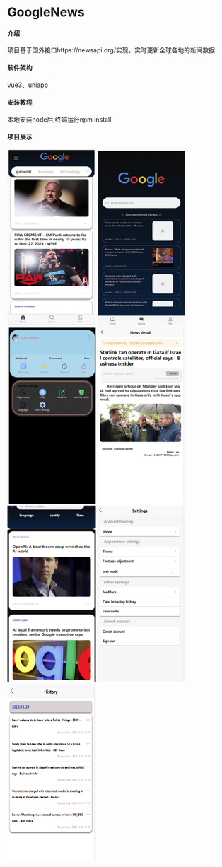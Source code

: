 # GoogleNews

#### 介绍
项目基于国外接口https://newsapi.org/实现，实时更新全球各地的新闻数据

#### 软件架构
vue3、uniapp


#### 安装教程

本地安装node后,终端运行npm install


#### 项目展示

<img src="./src/static/image/image.png" alt="Image 1" style="width:200px;height:400px;">
<!-- <img src="image-1.png" alt="Image 2" style="width:200px;height:400px;"> -->
<img src="./src/static/image/image-2.png" alt="Image 3" style="width:200px;height:400px;">
<img src="./src/static/image/image-3.png" alt="Image 4" style="width:200px;height:400px;">
<img src="./src/static/image/image-4.png" alt="Image 5" style="width:200px;height:400px;">
<img src="./src/static/image/image-5.png" alt="Image 6" style="width:200px;height:400px;">
<img src="./src/static/image/image-6.png" alt="Image 7" style="width:200px;height:400px;">
<img src="./src/static/image/image-7.png" alt="Image 8" style="width:200px;height:400px;">
